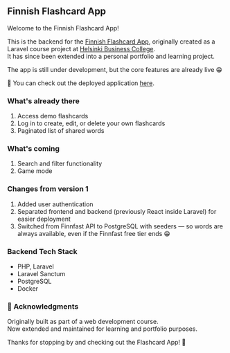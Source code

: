 ## Finnish Flashcard App

Welcome to the Finnish Flashcard App!

This is the backend for the [Finnish Flashcard App](https://github.com/DarjaElina/finnish-flashcard-app-frontend), originally created as a Laravel course project at [Helsinki Business College](https://www.bc.fi/).  
It has since been extended into a personal portfolio and learning project.

The app is still under development, but the core features are already live 😁

🪩 You can check out the deployed application [here](https://finnish-flashcard-app-frontend.vercel.app/login).

### What's already there
1. Access demo flashcards  
2. Log in to create, edit, or delete your own flashcards  
3. Paginated list of shared words  

### What's coming
1. Search and filter functionality  
2. Game mode  


### Changes from version 1
1. Added user authentication  
2. Separated frontend and backend (previously React inside Laravel) for easier deployment  
3. Switched from Finnfast API to PostgreSQL with seeders — so words are always available, even if the Finnfast free tier ends 😁  


### Backend Tech Stack
- PHP, Laravel  
- Laravel Sanctum  
- PostgreSQL  
- Docker  

### 🙌 Acknowledgments

Originally built as part of a web development course.  
Now extended and maintained for learning and portfolio purposes.

Thanks for stopping by and checking out the Flashcard App! 💙

